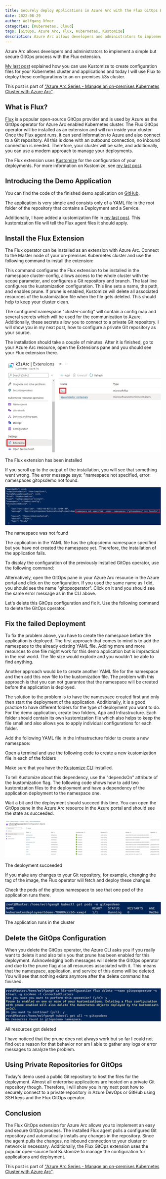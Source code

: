 ```yaml
---
title: Securely deploy Applications in Azure Arc with the Flux GitOps Extension
date: 2022-08-29
author: Wolfgang Ofner
categories: [Kubernetes, Cloud]
tags: [GitOps, Azure Arc, Flux, Kubernetes, Kustomize]
description: Azure Arc allows developers and administrators to implement a simple but secure GitOps process with the Flux extension.
---
```


Azure Arc allows developers and administrators to implement a simple but secure GitOps process with the Flux extension.

[My last post](/manage-kubernetes-resources-with-kustomize) explained how you can use Kustomize to create configuration files for your Kubernetes cluster and applications and today I will use Flux to deploy these configurations to an on-premises k3s cluster. 

This post is part of ["Azure Arc Series - Manage an on-premises Kubernetes Cluster with Azure Arc"](/manage-on-premises-kubernetes-with-azure-arc).

## What is Flux?

<a href="https://fluxcd.io/" target="_blank" rel="noopener noreferrer">Flux</a> is a popular open-source GitOps provider and is used by Azure as the GitOps operator for Azure Arc enabled Kubernetes cluster. The Flux GitOps operator will be installed as an extension and will run inside your cluster. Once the Flux agent runs, it can send information to Azure and also connect to a Git repository. All this is done with an outbound connection, no inbound connection is needed. Therefore, your cluster will be safe, and additionally, you can use a modern approach to manage your deployments.

The Flux extension uses <a href="https://kustomize.io/" target="_blank" rel="noopener noreferrer">Kustomize</a> for the configuration of your deployments. For more information on Kustomize, see [my last post](/manage-kubernetes-resources-with-kustomize).

## Introducing the Demo Application

You can find the code of the finished demo application on <a href="https://github.com/WolfgangOfner/AzureArc" target="_blank" rel="noopener noreferrer">GitHub</a>.

The application is very simple and consists only of a YAML file in the root folder of the repository that contains a Deployment and a Service.

<script src="https://gist.github.com/WolfgangOfner/416aa054b1e93e0ff6a1042dfb6af628.js"></script>

Additionally, I have added a kustomization file in [my last post](/manage-kubernetes-resources-with-kustomize). This kustomization file will tell the Flux agent files it should apply.

<script src="https://gist.github.com/WolfgangOfner/8b0004b02535f8386b8b4df8238e5cfc.js"></script>

## Install the Flux Extension

The Flux operator can be installed as an extension with Azure Arc. Connect to the Master node of your on-premises Kubernetes cluster and use the following command to install the extension:

<script src="https://gist.github.com/WolfgangOfner/8e512913a04e7c0f5da10cb5572190e7.js"></script>

This command configures the Flux extension to be installed in the namespace cluster-config, allows access to the whole cluster with the scope parameter, and configures a Git repository and branch. The last line configures the kustomization configuration. This line sets a name, the path, and enables prune. If prune is enabled, Kustomize will delete all associated resources of the kustomization file when the file gets deleted. This should help to keep your cluster clean.

<!-- The configured namespace "cluster-config" will contain a config map and several secrets which will be used for the communication to Azure. Additionally, these secrets allow you to connect to a private Git repository. I will show you [in my next post](/XXX), how to configure a private Git repository as your source. -->
The configured namespace "cluster-config" will contain a config map and several secrets which will be used for the communication to Azure. Additionally, these secrets allow you to connect to a private Git repository. I will show you in my next post, how to configure a private Git repository as your source.

The installation should take a couple of minutes. After it is finished, go to your Azure Arc resource, open the Extensions pane and you should see your Flux extension there.

<div class="col-12 col-sm-10 aligncenter">
  <a href="/assets/img/posts/2022/08/The-Flux-extension-has-been-installed.jpg"><img loading="lazy" src="/assets/img/posts/2022/08/The-Flux-extension-has-been-installed.jpg" alt="The Flux extension has been installed" /></a>
  
  <p>
   The Flux extension has been installed
  </p>
</div>

If you scroll up to the output of the installation, you will see that something went wrong. The error message says: "namespace not specified, error: namespaces gitopsdemo not found.

<div class="col-12 col-sm-10 aligncenter">
  <a href="/assets/img/posts/2022/08/The-namespace-was-not-found.jpg"><img loading="lazy" src="/assets/img/posts/2022/08/The-namespace-was-not-found.jpg" alt="The namespace was not found" /></a>
  
  <p>
   The namespace was not found
  </p>
</div>

The application in the YAML file has the gitopsdemo namespace specified but you have not created the namespace yet. Therefore, the installation of the application fails.

To display the configuration of the previously installed GitOps operator, use the following command:

<script src="https://gist.github.com/WolfgangOfner/3becc88c809cbc70ae181c625c881b5b.js"></script>

Alternatively, open the GitOps pane in your Azure Arc resource in the Azure portal and click on the configuration. If you used the same name as I did, you should see the name "gitopsoperator". Click on it and you should see the same error message as in the CLI above.

Let's delete this GitOps configuration and fix it. Use the following command to delete the GitOps operator.

<script src="https://gist.github.com/WolfgangOfner/33e3a691e751b0e1f03d0e1c6416751a.js"></script>

## Fix the failed Deployment

To fix the problem above, you have to create the namespace before the application is deployed. The first approach that comes to mind is to add the namespace to the already existing YAML file. Adding more and more resources to one file might work for this demo application but is impractical in the real world. The file size would explode and you wouldn't be able to find anything.

Another approach would be to create another YAML file for the namespace and then add this new file to the kustomization file. The problem with this approach is that you can not guarantee that the namespace will be created before the application is deployed. 

The solution to the problem is to have the namespace created first and only then start the deployment of the application. Additionally, it is a good practice to have different folders for the type of deployment you want to do. For the demo application, create two folders, App and Infrastructure. Each folder should contain its own kustomization file which also helps to keep the file small and also allows you to apply individual configurations for each folder.

Add the following YAML file in the Infrastructure folder to create a new namespace:

<script src="https://gist.github.com/WolfgangOfner/ba40dd8f5d7b838dcfd8f3a670dd1508.js"></script>

Open a terminal and use the following code to create a new kustomization file in each of the folders

<script src="https://gist.github.com/WolfgangOfner/f1956fa7dcdad3ed47772a019edb63f3.js"></script>

Make sure that you have the <a href="https://kustomize.io" target="_blank" rel="noopener noreferrer">Kustomize CLI</a> installed.

To tell Kustomize about this dependency, use the "dependsOn" attribute of the kustomization flag. The following code shows how to add two kustomization files to the deployment and have a dependency of the application deployment to the namespace one. 

<script src="https://gist.github.com/WolfgangOfner/a5d56b4eedd47ece4a873f0392613c45.js"></script>

Wait a bit and the deployment should succeed this time. You can open the GitOps pane in the Azure Arc resource in the Azure portal and should see the state as succeeded.

<div class="col-12 col-sm-10 aligncenter">
  <a href="/assets/img/posts/2022/08/The-deployment-succeeded.jpg"><img loading="lazy" src="/assets/img/posts/2022/08/The-deployment-succeeded.jpg" alt="The deployment succeeded" /></a>
  
  <p>
   The deployment succeeded
  </p>
</div>

If you make any changes to your Git repository, for example, changing the tag of the image, the Flux operator will fetch and deploy these changes.

Check the pods of the gitops namespace to see that one pod of the application runs there.

<div class="col-12 col-sm-10 aligncenter">
  <a href="/assets/img/posts/2022/08/The-application-runs-in-the-cluster.jpg"><img loading="lazy" src="/assets/img/posts/2022/08/The-application-runs-in-the-cluster.jpg" alt="The application runs in the cluster" /></a>
  
  <p>
   The application runs in the cluster
  </p>
</div>

## Delete the GitOps Configuration

When you delete the GitOps operator, the Azure CLI asks you if you really want to delete it and also tells you that prune has been enabled for this deployment. Acknowledging both messages will delete the GitOps operator and due to the prune flag also all resources associated with it. This means that the namespace, application, and service of this demo will be deleted. You will see that nothing exists anymore after the delete command has finished.

<div class="col-12 col-sm-10 aligncenter">
  <a href="/assets/img/posts/2022/08/All-resources-got-deleted.jpg"><img loading="lazy" src="/assets/img/posts/2022/08/All-resources-got-deleted.jpg" alt="All resources got deleted" /></a>
  
  <p>
   All resources got deleted
  </p>
</div>

I have noticed that the prune does not always work but so far I could not find out a reason for that behavior nor am I able to gather any logs or error messages to analyze the problem.

## Using Private Repositories for GitOps

Today's demo used a public Git repository to host the files for the deployment. Almost all enterprise applications are hosted on a private Git repository though. Therefore, I will show you in my next post how to securely connect to a private repository in Azure DevOps or GitHub using SSH keys and the Flux GitOps operator.

## Conclusion

The Flux GitOps extension for Azure Arc allows you to implement an easy and secure GitOps process. The installed Flux agent polls a configured Git repository and automatically installs any changes in the repository. Since the agent pulls the changes, no inbound connection to your cluster or network is necessary. Additionally, the Flux GitOps extension uses the popular open-source tool Kustomize to manage the configuration for applications and deployment.

This post is part of ["Azure Arc Series - Manage an on-premises Kubernetes Cluster with Azure Arc"](/manage-on-premises-kubernetes-with-azure-arc).